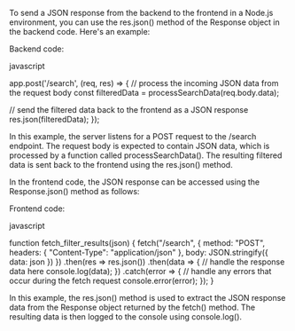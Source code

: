 To send a JSON response from the backend to the frontend in a Node.js environment, you can use the res.json() method of the Response object in the backend code. Here's an example:

Backend code:

javascript

app.post('/search', (req, res) => {
  // process the incoming JSON data from the request body
  const filteredData = processSearchData(req.body.data);

  // send the filtered data back to the frontend as a JSON response
  res.json(filteredData);
});


In this example, the server listens for a POST request to the /search endpoint. The request body is expected to contain JSON data, which is processed by a function called processSearchData(). The resulting filtered data is sent back to the frontend using the res.json() method.

In the frontend code, the JSON response can be accessed using the Response.json() method as follows:

Frontend code:

javascript

function fetch_filter_results(json) {
  fetch("/search", {
    method: "POST",
    headers: {
      "Content-Type": "application/json"
    },
    body: JSON.stringify({ data: json })
  })
  .then(res => res.json())
  .then(data => {
    // handle the response data here
    console.log(data);
  })
  .catch(error => {
    // handle any errors that occur during the fetch request
    console.error(error);
  });
}


In this example, the res.json() method is used to extract the JSON response data from the Response object returned by the fetch() method. The resulting data is then logged to the console using console.log().



